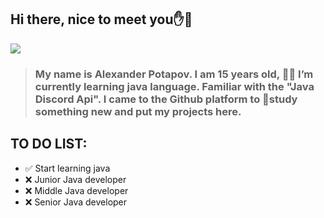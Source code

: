 ## Hi there, nice to meet you✋👋
![](https://img4.goodfon.ru/original/2560x1024/5/b4/art-adai-ikue-zimnii-les-sumerki-sneg.jpg)

> ### My name is Alexander Potapov. I am 15 years old, 👨‍💻 I’m currently learning java language. Familiar with the "Java Discord Api". I came to the Github platform to 🧠study something new and put my projects here.

 ## TO DO LIST:
 - ✅ Start learning java
 - ❌ Junior Java developer
 - ❌ Middle Java developer
 - ❌ Senior Java developer
